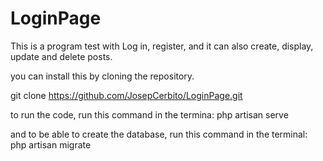 # LoginPage
This is a program test with Log in, register, and it can also create, display, update and delete posts.

you can install this by cloning the repository.

git clone https://github.com/JosepCerbito/LoginPage.git

to run the code, run this command in the termina:
php artisan serve

and to be able to create the database, run this command in the terminal:
php artisan migrate
